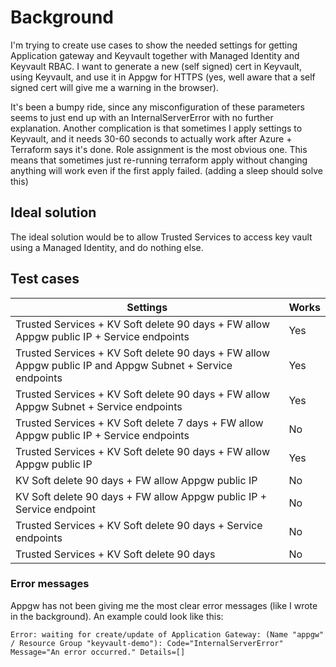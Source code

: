 # Background

I'm trying to create use cases to show the needed settings for getting Application gateway and Keyvault together with Managed Identity and Keyvault RBAC. I want to generate a new (self signed) cert in Keyvault, using Keyvault, and use it in Appgw for HTTPS (yes, well aware that a self signed cert will give me a warning in the browser).

It's been a bumpy ride, since any misconfiguration of these parameters seems to just end up with an InternalServerError with no further explanation. Another complication is that sometimes I apply settings to Keyvault, and it needs 30-60 seconds to actually work after Azure + Terraform says it's done. Role assignment is the most obvious one. This means that sometimes just re-running terraform apply without changing anything will work even if the first apply failed. (adding a sleep should solve this)

## Ideal solution

The ideal solution would be to allow Trusted Services to access key vault using a Managed Identity, and do nothing else.

## Test cases

| **Settings**      | **Works** |
| ----------- | ----------- |
| Trusted Services + KV Soft delete 90 days + FW allow Appgw public IP + Service endpoints      | Yes       |
| Trusted Services + KV Soft delete 90 days + FW allow Appgw public IP and Appgw Subnet + Service endpoints      | Yes       |
| Trusted Services + KV Soft delete 90 days + FW allow Appgw Subnet + Service endpoints      | Yes       |
| Trusted Services + KV Soft delete 7 days + FW allow Appgw public IP + Service endpoints   | No        |
| Trusted Services + KV Soft delete 90 days + FW allow Appgw public IP | Yes |
| KV Soft delete 90 days + FW allow Appgw public IP | No |
| KV Soft delete 90 days + FW allow Appgw public IP + Service endpoint | No |
| Trusted Services + KV Soft delete 90 days + Service endpoints | No |
| Trusted Services + KV Soft delete 90 days | No |

### Error messages

Appgw has not been giving me the most clear error messages (like I wrote in the background). An example could look like this:

```
Error: waiting for create/update of Application Gateway: (Name "appgw" / Resource Group "keyvault-demo"): Code="InternalServerError" Message="An error occurred." Details=[]
```